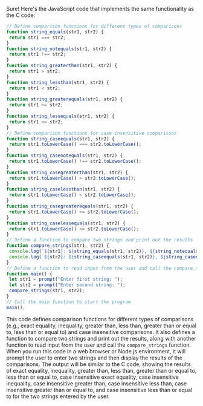 Sure! Here's the JavaScript code that implements the same functionality as the C code:
```javascript
// Define comparison functions for different types of comparisons
function string_equals(str1, str2) {
 return str1 === str2;
}
function string_notequals(str1, str2) {
 return str1 !== str2;
}
function string_greaterthan(str1, str2) {
 return str1 > str2;
}
function string_lessthan(str1, str2) {
 return str1 < str2;
}
function string_greaterequals(str1, str2) {
 return str1 >= str2;
}
function string_lessequals(str1, str2) {
 return str1 <= str2;
}
// Define comparison functions for case insensitive comparisons
function string_caseequals(str1, str2) {
 return str1.toLowerCase() === str2.toLowerCase();
}
function string_casenotequals(str1, str2) {
 return str1.toLowerCase() !== str2.toLowerCase();
}
function string_casegreaterthan(str1, str2) {
 return str1.toLowerCase() > str2.toLowerCase();
}
function string_caselessthan(str1, str2) {
 return str1.toLowerCase() < str2.toLowerCase();
}
function string_casegreaterequals(str1, str2) {
 return str1.toLowerCase() >= str2.toLowerCase();
}
function string_caselessequals(str1, str2) {
 return str1.toLowerCase() <= str2.toLowerCase();
}
// Define a function to compare two strings and print out the results
function compare_strings(str1, str2) {
 console.log(`${str1}: ${string_equals(str1, str2)}, ${string_notequals(str1, str2)}, ${string_greaterthan(str1, str2)}, ${string_lessthan(str1, str2)}, ${string_greaterequals(str1, str2)}, ${string_lessequals(str1, str2)}`);
 console.log(`${str2}: ${string_caseequals(str1, str2)}, ${string_casenotequals(str1, str2)}, ${string_casegreaterthan(str1, str2)}, ${string_caselessthan(str1, str2)}, ${string_casegreaterequals(str1, str2)}, ${string_caselessequals(str1, str2)}`);
}
// Define a function to read input from the user and call the compare_strings function
function main() {
 let str1 = prompt("Enter first string: ");
 let str2 = prompt("Enter second string: ");
 compare_strings(str1, str2);
}
// Call the main function to start the program
main();
```
This code defines comparison functions for different types of comparisons (e.g., exact equality, inequality, greater than, less than, greater than or equal to, less than or equal to) and case insensitive comparisons. It also defines a function to compare two strings and print out the results, along with another function to read input from the user and call the `compare_strings` function.
When you run this code in a web browser or Node.js environment, it will prompt the user to enter two strings and then display the results of the comparisons. The output will be similar to the C code, showing the results of exact equality, inequality, greater than, less than, greater than or equal to, less than or equal to, case insensitive exact equality, case insensitive inequality, case insensitive greater than, case insensitive less than, case insensitive greater than or equal to, and case insensitive less than or equal to for the two strings entered by the user.

